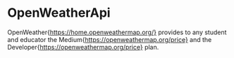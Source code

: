 # OpenWeatherApi

OpenWeather{https://home.openweathermap.org/} provides to any student and educator the Medium{https://openweathermap.org/price} and the Developer{https://openweathermap.org/price} plan.
